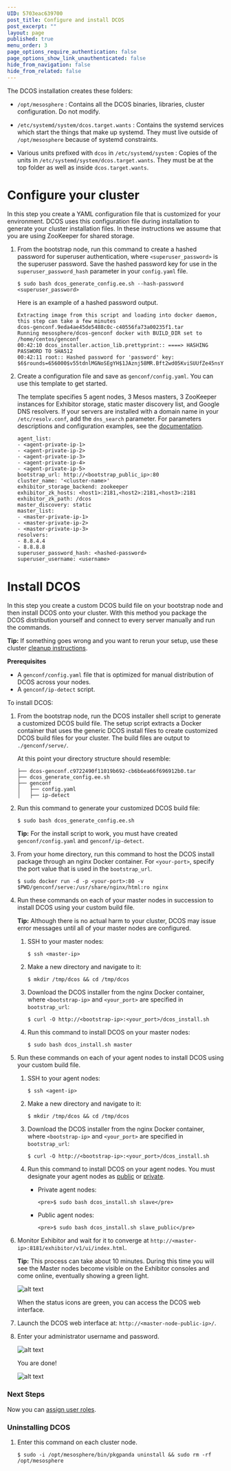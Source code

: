 ```yaml
---
UID: 5703eac639700
post_title: Configure and install DCOS
post_excerpt: ""
layout: page
published: true
menu_order: 3
page_options_require_authentication: false
page_options_show_link_unauthenticated: false
hide_from_navigation: false
hide_from_related: false
---
```

The DCOS installation creates these folders:

*   `/opt/mesosphere`
    :   Contains all the DCOS binaries, libraries, cluster configuration. Do not modify.

*   `/etc/systemd/system/dcos.target.wants`
    :   Contains the systemd services which start the things that make up systemd. They must live outside of `/opt/mesosphere` because of systemd constraints.

*   Various units prefixed with `dcos` in `/etc/systemd/system`
    :   Copies of the units in `/etc/systemd/system/dcos.target.wants`. They must be at the top folder as well as inside `dcos.target.wants`.

# <a name="config-json"></a>Configure your cluster

In this step you create a YAML configuration file that is customized for your environment. DCOS uses this configuration file during installation to generate your cluster installation files. In these instructions we assume that you are using ZooKeeper for shared storage.

1.  From the bootstrap node, run this command to create a hashed password for superuser authentication, where `<superuser_password>` is the superuser password. Save the hashed password key for use in the `superuser_password_hash` parameter in your `config.yaml` file.
    
        $ sudo bash dcos_generate_config.ee.sh --hash-password <superuser_password>
        
    
    Here is an example of a hashed password output.
    
        Extracting image from this script and loading into docker daemon, this step can take a few minutes
        dcos-genconf.9eda4ae45de5488c0c-c40556fa73a00235f1.tar
        Running mesosphere/dcos-genconf docker with BUILD_DIR set to /home/centos/genconf
        00:42:10 dcos_installer.action_lib.prettyprint:: ====> HASHING PASSWORD TO SHA512
        00:42:11 root:: Hashed password for 'password' key:
        $6$rounds=656000$v55tdnlMGNoSEgYH$1JAznj58MR.Bft2wd05KviSUUfZe45nsYsjlEl84w34pp48A9U2GoKzlycm3g6MBmg4cQW9k7iY4tpZdkWy9t1
        

2.  Create a configuration file and save as `genconf/config.yaml`.  You can use this template to get started. 

    The template specifies 5 agent nodes, 3 Mesos masters, 3 ZooKeeper instances for Exhibitor storage, static master discovery list, and Google DNS resolvers. If your servers are installed with a domain name in your `/etc/resolv.conf`, add the `dns_search` parameter. For parameters descriptions and configuration examples, see the [documentation][1].
    
        agent_list:
        - <agent-private-ip-1>
        - <agent-private-ip-2>
        - <agent-private-ip-3>
        - <agent-private-ip-4>
        - <agent-private-ip-5>
        bootstrap_url: http://<bootstrap_public_ip>:80      
        cluster_name: '<cluster-name>'
        exhibitor_storage_backend: zookeeper
        exhibitor_zk_hosts: <host1>:2181,<host2>:2181,<host3>:2181
        exhibitor_zk_path: /dcos
        master_discovery: static 
        master_list:
        - <master-private-ip-1>
        - <master-private-ip-2>
        - <master-private-ip-3>
        resolvers:
        - 8.8.4.4
        - 8.8.8.8
        superuser_password_hash: <hashed-password>
        superuser_username: <username>
        

# <a name="install-bash"></a>Install DCOS

In this step you create a custom DCOS build file on your bootstrap node and then install DCOS onto your cluster. With this method you package the DCOS distribution yourself and connect to every server manually and run the commands.

**Tip:** If something goes wrong and you want to rerun your setup, use these cluster [cleanup instructions][2].

**Prerequisites**

*   A `genconf/config.yaml` file that is optimized for manual distribution of DCOS across your nodes.
*   A `genconf/ip-detect` script.

<!-- Early access URL: https://downloads.mesosphere.com/dcos/EarlyAccess/dcos_generate_config.sh -->

<!-- Stable URL: https://downloads.mesosphere.com/dcos/stable/dcos_generate_config.sh --> To install DCOS:

1.  From the bootstrap node, run the DCOS installer shell script to generate a customized DCOS build file. The setup script extracts a Docker container that uses the generic DCOS install files to create customized DCOS build files for your cluster. The build files are output to `./genconf/serve/`.
    
    At this point your directory structure should resemble:
    
        ├── dcos-genconf.c9722490f11019b692-cb6b6ea66f696912b0.tar
        ├── dcos_generate_config.ee.sh
        ├── genconf
        │   ├── config.yaml
        │   ├── ip-detect
        

2.  Run this command to generate your customized DCOS build file:
    
        $ sudo bash dcos_generate_config.ee.sh
        
    
    **Tip:** For the install script to work, you must have created `genconf/config.yaml` and `genconf/ip-detect`.

3.  From your home directory, run this command to host the DCOS install package through an nginx Docker container. For `<your-port>`, specify the port value that is used in the `bootstrap_url`.
    
        $ sudo docker run -d -p <your-port>:80 -v $PWD/genconf/serve:/usr/share/nginx/html:ro nginx
        

4.  Run these commands on each of your master nodes in succession to install DCOS using your custom build file.
    
    **Tip:** Although there is no actual harm to your cluster, DCOS may issue error messages until all of your master nodes are configured.
    
    1.  SSH to your master nodes:
        
            $ ssh <master-ip>
            
    
    2.  Make a new directory and navigate to it:
        
            $ mkdir /tmp/dcos && cd /tmp/dcos
            
    
    3.  Download the DCOS installer from the nginx Docker container, where `<bootstrap-ip>` and `<your_port>` are specified in `bootstrap_url`:
        
            $ curl -O http://<bootstrap-ip>:<your_port>/dcos_install.sh
            
    
    4.  Run this command to install DCOS on your master nodes:
        
            $ sudo bash dcos_install.sh master
            

5.  Run these commands on each of your agent nodes to install DCOS using your custom build file.
    
    1.  SSH to your agent nodes:
        
            $ ssh <agent-ip>
            
    
    2.  Make a new directory and navigate to it:
        
            $ mkdir /tmp/dcos && cd /tmp/dcos
            
    
    3.  Download the DCOS installer from the nginx Docker container, where `<bootstrap-ip>` and `<your_port>` are specified in `bootstrap_url`:
        
            $ curl -O http://<bootstrap-ip>:<your_port>/dcos_install.sh
            
    
    4.  Run this command to install DCOS on your agent nodes. You must designate your agent nodes as [public](/overview/concepts/#public) or [private](/overview/concepts/#private). 
    
        *  Private agent nodes:
        
               <pre>$ sudo bash dcos_install.sh slave</pre>
            
        *  Public agent nodes:
            
               <pre>$ sudo bash dcos_install.sh slave_public</pre>
            

6.  Monitor Exhibitor and wait for it to converge at `http://<master-ip>:8181/exhibitor/v1/ui/index.html`.
    
    **Tip:** This process can take about 10 minutes. During this time you will see the Master nodes become visible on the Exhibitor consoles and come online, eventually showing a green light.
    
    ![alt text](/assets/images/chef-zk-status.png)
    
    When the status icons are green, you can access the DCOS web interface.

7.  Launch the DCOS web interface at: `http://<master-node-public-ip>/`.

9.  Enter your administrator username and password.
    
    ![alt text](/assets/images/ui-installer-auth2.png)
    
    You are done!
    
    ![alt text](/assets/images/ui-dashboard-ee.png)
    
### Next Steps

Now you can [assign user roles][4].

### Uninstalling DCOS

1.  Enter this command on each cluster node.

        $ sudo -i /opt/mesosphere/bin/pkgpanda uninstall && sudo rm -rf /opt/mesosphere

 [1]: /installing-enterprise-edition-1-7/configuration-parameters/
 [2]: /administration/installing/custom/dcos-cleanup-script/
 [3]: /usage/cli/
 [4]: /administration/security-and-authentication/